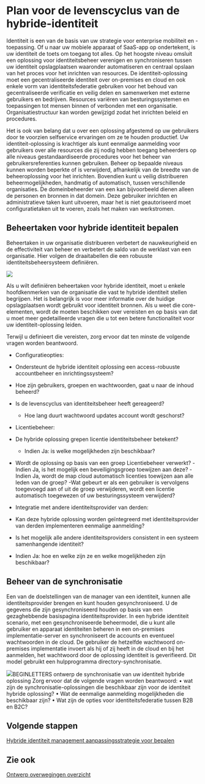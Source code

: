 <properties
    pageTitle="Azure Active Directory hybride identiteit ontwerpoverwegingen - beheertaken voor hybride identiteit bepalen | Microsoft Azure"
    description="Met voorwaardelijke toegangsbeheer controles Azure Active Directory de specifieke voorwaarden die u bij het verifiëren van de gebruiker en vóór het toestaan van toegang tot de toepassing kiezen. Zodra deze voorwaarden is voldaan, wordt de gebruiker is geverifieerd, en toegang hebben tot de toepassing."
    documentationCenter=""
    services="active-directory"
    authors="billmath"
    manager="femila"
    editor=""/>

<tags
    ms.service="active-directory"
    ms.devlang="na"
    ms.topic="article"
    ms.tgt_pltfrm="na"
    ms.workload="identity" 
    ms.date="08/08/2016"
    ms.author="billmath"/>

# <a name="plan-for-hybrid-identity-lifecycle"></a>Plan voor de levenscyclus van de hybride-identiteit 

Identiteit is een van de basis van uw strategie voor enterprise mobiliteit en -toepassing. Of u naar uw mobiele apparaat of SaaS-app op ondertekent, is uw identiteit de toets om toegang tot alles. Op het hoogste niveau omsluit een oplossing voor identiteitsbeheer verenigen en synchroniseren tussen uw identiteit opslagplaatsen waaronder automatiseren en centraal opslaan van het proces voor het inrichten van resources. De identiteit-oplossing moet een gecentraliseerde identiteit over on-premises en cloud en ook enkele vorm van identiteitsfederatie gebruiken voor het behoud van gecentraliseerde verificatie en veilig delen en samenwerken met externe gebruikers en bedrijven. Resources variëren van besturingssystemen en toepassingen tot mensen binnen of verbonden met een organisatie. Organisatiestructuur kan worden gewijzigd zodat het inrichten beleid en procedures.

Het is ook van belang dat u over een oplossing afgestemd op uw gebruikers door te voorzien selfservice ervaringen om ze te houden productief. Uw identiteit-oplossing is krachtiger als kunt eenmalige aanmelding voor gebruikers over alle resources die zij nodig hebben toegang beheerders op alle niveaus gestandaardiseerde procedures voor het beheer van gebruikersreferenties kunnen gebruiken. Beheer op bepaalde niveaus kunnen worden beperkte of is verwijderd, afhankelijk van de breedte van de beheeroplossing voor het inrichten. Bovendien kunt u veilig distribueren beheermogelijkheden, handmatig of automatisch, tussen verschillende organisaties. De domeinbeheerder van een kan bijvoorbeeld dienen alleen de personen en bronnen in dat domein. Deze gebruiker inrichten en administratieve taken kunt uitvoeren, maar het is niet geautoriseerd moet configuratietaken uit te voeren, zoals het maken van werkstromen.


## <a name="determine-hybrid-identity-management-tasks"></a>Beheertaken voor hybride identiteit bepalen
Beheertaken in uw organisatie distribueren verbetert de nauwkeurigheid en de effectiviteit van beheer en verbetert de saldo van de werklast van een organisatie. Hier volgen de draaitabellen die een robuuste identiteitsbeheersysteem definiëren.

 ![](./media/hybrid-id-design-considerations/Identity_management_considerations.png)


Als u wilt definiëren beheertaken voor hybride identiteit, moet u enkele hoofdkenmerken van de organisatie die vast te hybride identiteit stellen begrijpen. Het is belangrijk is voor meer informatie over de huidige opslagplaatsen wordt gebruikt voor identiteit bronnen. Als u weet die core-elementen, wordt de moeten beschikken over vereisten en op basis van dat u moet meer gedetailleerde vragen die u tot een betere functionaliteit voor uw identiteit-oplossing leiden.  

Terwijl u definieert die vereisten, zorg ervoor dat ten minste de volgende vragen worden beantwoord.

- Configuratieopties: 
 - Ondersteunt de hybride identiteit oplossing een access-robuuste accountbeheer en inrichtingssysteem?
 - Hoe zijn gebruikers, groepen en wachtwoorden, gaat u naar de inhoud beheerd?
 - Is de levenscyclus van identiteitsbeheer heeft gereageerd? 
      - Hoe lang duurt wachtwoord updates account wordt geschorst?
      
- Licentiebeheer: 
 - De hybride oplossing grepen licentie identiteitsbeheer betekent?
     - Indien Ja: is welke mogelijkheden zijn beschikbaar?
- Wordt de oplossing op basis van een groep Licentiebeheer verwerkt? 
      -Indien Ja, is het mogelijk een beveiligingsgroep toewijzen aan deze? 
       -Indien Ja, wordt de map cloud automatisch licenties toewijzen aan alle leden van de groep? 
        -Wat gebeurt er als een gebruiker is vervolgens toegevoegd aan of uit de groep verwijderen, wordt een licentie automatisch toegewezen of uw besturingssysteem verwijderd? 

- Integratie met andere identiteitsprovider van derden:
- Kan deze hybride oplossing worden geïntegreerd met identiteitsprovider van derden implementeren eenmalige aanmelding?
- Is het mogelijk alle andere identiteitsproviders consistent in een systeem samenhangende identiteit?
- Indien Ja: hoe en welke zijn ze en welke mogelijkheden zijn beschikbaar?

## <a name="synchronization-management"></a>Beheer van de synchronisatie
Een van de doelstellingen van de manager van een identiteit, kunnen alle identiteitsprovider brengen en kunt houden gesynchroniseerd. U de gegevens die zijn gesynchroniseerd houden op basis van een gezaghebbende basispagina identiteitsprovider. In een hybride identiteit scenario, met een gesynchroniseerde beheermodel, die u kunt alle gebruiker en apparaat identiteiten beheren in een on-premises implementatie-server en synchroniseert de accounts en eventueel wachtwoorden in de cloud. De gebruiker de hetzelfde wachtwoord on-premises implementatie invoert als hij of zij heeft in de cloud en bij het aanmelden, het wachtwoord door de oplossing identiteit is geverifieerd. Dit model gebruikt een hulpprogramma directory-synchronisatie.
 
![](./media/hybrid-id-design-considerations/Directory_synchronization.png)BEGINLETTERS ontwerp de synchronisatie van uw identiteit hybride oplossing Zorg ervoor dat de volgende vragen worden beantwoord: • wat zijn de synchronisatie-oplossingen die beschikbaar zijn voor de identiteit hybride oplossing?
• Wat de eenmalige aanmelding mogelijkheden die beschikbaar zijn?
• Wat zijn de opties voor identiteitsfederatie tussen B2B en B2C?

## <a name="next-steps"></a>Volgende stappen
[Hybride identiteit management aanpassingsstrategie voor bepalen](active-directory-hybrid-identity-design-considerations-lifecycle-adoption-strategy.md)


## <a name="see-also"></a>Zie ook
[Ontwerp overwegingen overzicht](active-directory-hybrid-identity-design-considerations-overview.md)

